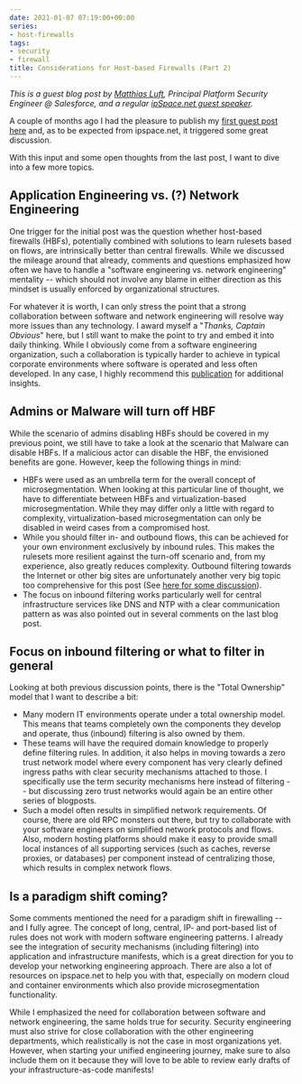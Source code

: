 ```yaml
---
date: 2021-01-07 07:19:00+00:00
series:
- host-firewalls
tags:
- security
- firewall
title: Considerations for Host-based Firewalls (Part 2)
---
```

*This is a guest blog post by [Matthias Luft](https://www.linkedin.com/in/matthias-luft-b50b7219/), Principal Platform Security Engineer @ Salesforce, and a regular [ipSpace.net guest speaker](https://www.ipspace.net/Author:Matthias_Luft).*

A couple of months ago I had the pleasure to publish my [first guest post here](https://blog.ipspace.net/2020/09/considerations-host-based-firewalls.html) and, as to be expected from ipspace.net, it triggered some great discussion.

With this input and some open thoughts from the last post, I want to dive into a few more topics. 
<!--more-->
## Application Engineering vs. (?) Network Engineering

One trigger for the initial post was the question whether host-based firewalls (HBFs), potentially combined with solutions to learn rulesets based on flows, are intrinsically better than central firewalls. While we discussed the mileage around that already, comments and questions emphasized how often we have to handle a "software engineering vs. network engineering" mentality -- which should not involve any blame in either direction as this mindset is usually enforced by organizational structures. 

For whatever it is worth, I can only stress the point that a strong collaboration between software and network engineering will resolve way more issues than any technology. I award myself a "*Thanks, Captain Obvious*" here, but I still want to make the point to try and embed it into daily thinking. While I obviously come from a software engineering organization, such a collaboration is typically harder to achieve in typical corporate environments where software is operated and less often developed. In any case, I highly recommend this [publication](https://www.blackhat.com/us-20/briefings/schedule/#engineering-empathy-adapting-software-engineering-principles-and-process-to-security-19659) for additional insights. 

## Admins or Malware will turn off HBF

While the scenario of admins disabling HBFs should be covered in my previous point, we still have to take a look at the scenario that Malware can disable HBFs. If a malicious actor can disable the HBF, the envisioned benefits are gone. However, keep the  following things in mind:

- HBFs were used as an umbrella term for the overall concept of microsegmentation. When looking at this particular line of thought, we have to differentiate between HBFs and virtualization-based microsegmentation. While they may differ only a little with regard to complexity, virtualization-based microsegmentation can only be disabled in weird cases from a compromised host.
- While you should filter in- and outbound flows, this can be achieved for your own environment exclusively by inbound rules. This makes the rulesets more resilient against the turn-off scenario and, from my experience, also greatly reduces complexity. Outbound filtering towards the Internet or other big sites are unfortunately another very big topic too comprehensive for this post (See [here for some discussion](https://twitter.com/search?q=(from%3A%40cyb3rops)%20proxy&src=typed_query)).
- The focus on inbound filtering works particularly well for central infrastructure services like DNS and NTP with a clear communication pattern as was also pointed out in several comments on the last blog post.

## Focus on inbound filtering or what to filter in general

Looking at both previous discussion points, there is the "Total Ownership" model that I want to describe a bit:

- Many modern IT environments operate under a total ownership model. This means that teams completely own the components they develop and operate, thus (inbound) filtering is also owned by them.
- These teams will have the required domain knowledge to properly define filtering rules. In addition, it also helps in moving towards a zero trust network model where every component has very clearly defined ingress paths with clear security mechanisms attached to those. I specifically use the term security mechanisms here instead of filtering -- but discussing zero trust networks would again be an entire other series of blogposts.
- Such a model often results in simplified network requirements. Of course, there are old RPC monsters out there, but try to collaborate with your software engineers on simplified network protocols and flows. Also, modern hosting platforms should make it easy to provide small local instances of all supporting services (such as caches, reverse proxies, or databases) per component instead of centralizing those, which results in complex network flows.

## Is a paradigm shift coming?

Some comments mentioned the need for a paradigm shift in firewalling -- and I fully agree. The concept of long, central, IP- and port-based list of rules does not work with modern software engineering patterns. I already see the integration of security mechanisms (including filtering) into application and infrastructure manifests, which is a great direction for you to develop your networking engineering approach. There are also a lot of resources on ipspace.net to help you with that, especially on modern cloud and container environments which also provide microsegmentation functionality. 

While I emphasized the need for collaboration between software and network engineering, the same holds true for security. Security engineering must also strive for close collaboration with the other engineering departments, which realistically is not the case in most organizations yet. However, when starting your unified engineering journey, make sure to also include them on it because they will love to be able to review early drafts of your infrastructure-as-code manifests!
